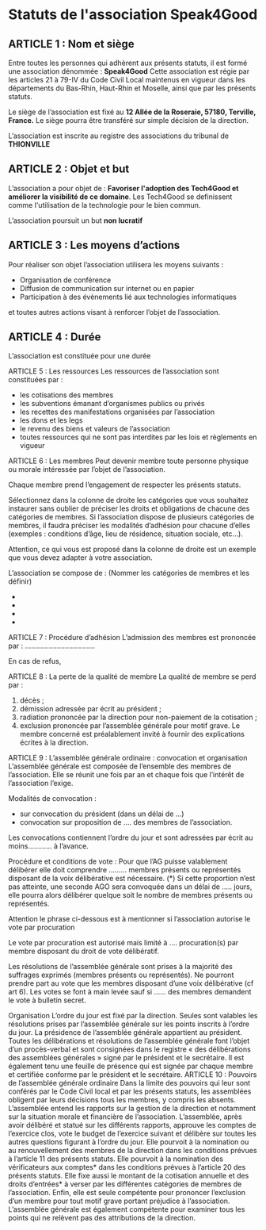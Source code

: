 # Statuts de l'association Speak4Good

## ARTICLE 1 : Nom et siège

Entre toutes les personnes qui adhèrent aux présents statuts, il est formé une association dénommée : **Speak4Good**
Cette association est régie par les articles 21 à 79-IV du Code Civil Local maintenus en vigueur dans les départements du Bas-Rhin, Haut-Rhin et Moselle, ainsi que par les présents statuts.

Le siège de l’association est fixé au **12 Allée de la Roseraie, 57180, Terville, France.**
Le siège pourra être transféré sur simple décision de la direction.

L’association est inscrite au registre des associations du tribunal de **THIONVILLE**

## ARTICLE 2 : Objet et but

L’association a pour objet de : **Favoriser l'adoption des Tech4Good et améliorer la visibilité de ce domaine**. Les Tech4Good se definissent comme l'utilisation de la technologie pour le bien commun.

L’association poursuit un but **non lucratif**

## ARTICLE 3 : Les moyens d’actions

Pour réaliser son objet l’association utilisera les moyens suivants :

- Organisation de conférence
- Diffusion de communication sur internet ou en papier
- Participation à des évènements lié aux technologies informatiques

et toutes autres actions visant à renforcer l’objet de l’association.

## ARTICLE 4 : Durée

L’association est constituée pour une durée 	

ARTICLE 5 : Les ressources
Les ressources de l’association sont constituées par :
-	les cotisations des membres
-	les subventions émanant d’organismes publics ou privés
-	les recettes des manifestations organisées par l’association
-	les dons et les legs 
-	le revenu des biens et valeurs de l’association
-	toutes ressources qui ne sont pas interdites par les lois et règlements en vigueur

ARTICLE 6 : Les membres
Peut devenir membre toute personne physique ou morale intéressée par l’objet de l’association.







Chaque membre prend l’engagement de respecter les présents statuts.


Sélectionnez dans la colonne de droite les catégories que vous souhaitez instaurer sans oublier de préciser les droits et obligations de chacune des catégories de membres.
Si l’association dispose de plusieurs catégories de membres, il faudra préciser les modalités d’adhésion pour chacune d’elles (exemples : conditions d’âge, lieu de résidence, situation sociale, etc…).

Attention, ce qui vous est proposé dans la colonne de droite est un exemple que vous devez adapter à votre association.

L’association se compose de :
(Nommer les catégories de membres et les définir)

-	



-	



-	



- 	

ARTICLE 7 : Procédure d’adhésion
L’admission des membres est prononcée par : ……………………………..


En cas de refus, 	



ARTICLE 8 : La perte de la qualité de membre
La qualité de membre se perd par :
1.	décès ; 
2.	démission adressée par écrit au président ; 
3.	radiation prononcée par la direction pour non-paiement de la cotisation ;
4.	exclusion prononcée par l’assemblée générale pour motif grave. Le membre concerné est préalablement invité à fournir des explications écrites à la direction.

ARTICLE 9 : L’assemblée générale ordinaire : convocation et organisation
L’assemblée générale est composée de l’ensemble des membres de l’association.
Elle se réunit une fois par an et chaque fois que l’intérêt de l’association l’exige.



Modalités de convocation : 
- sur convocation du président (dans un délai de …)
- convocation sur proposition de …. des membres de l’association.



Les convocations contiennent l’ordre du jour et sont adressées par écrit au moins………… à l’avance.


Procédure et conditions de vote :
Pour que l’AG puisse valablement délibérer elle doit comprendre ……… membres présents ou représentés disposant de la voix délibérative est nécessaire. (*)
Si cette proportion n’est pas atteinte, une seconde AGO sera convoquée dans un délai de ….. jours, elle pourra alors délibérer quelque soit le nombre de membres présents ou représentés.




Attention le phrase ci-dessous est à mentionner si l’association autorise le vote par procuration

Le vote par procuration est autorisé mais limité à …. procuration(s) par membre disposant du droit de vote délibératif.







Les résolutions de l’assemblée générale sont prises à la majorité des suffrages exprimés (membres présents ou représentés).
Ne pourront prendre part au vote que les membres disposant d’une voix délibérative (cf art 6).
Les votes se font à main levée sauf si …… des membres demandent le vote à bulletin secret.

Organisation
L’ordre du jour est fixé par la direction. Seules sont valables les résolutions prises par l’assemblée générale sur les points inscrits à l’ordre du jour. La présidence de l’assemblée générale appartient au président. Toutes les délibérations et résolutions de l’assemblée générale font l’objet d’un procès-verbal et sont consignées dans le registre « des délibérations des assemblées générales » signé par le président et le secrétaire. Il est également tenu une feuille de présence qui est signée par chaque membre et certifiée conforme par le président et le secrétaire.
ARTICLE 10 : Pouvoirs de l’assemblée générale ordinaire
Dans la limite des pouvoirs qui leur sont conférés par le Code Civil local et par les présents statuts, les assemblées obligent par leurs décisions tous les membres, y compris les absents.
L’assemblée entend les rapports sur la gestion de la direction et notamment sur la situation morale et financière de l’association.
L’assemblée, après avoir délibéré et statué sur les différents rapports, approuve les comptes de l’exercice clos, vote le budget de l’exercice suivant et délibère sur toutes les autres questions figurant à l’ordre du jour.
Elle pourvoit à la nomination ou au renouvellement des membres de la direction dans les conditions prévues à l’article 11 des présents statuts.
Elle pourvoit à la nomination des vérificateurs aux comptes* dans les conditions prévues à l’article 20 des présents statuts.
Elle fixe aussi le montant de la cotisation annuelle et des droits d’entrées* à verser par les différentes catégories de membres de l’association. Enfin, elle est seule compétente pour prononcer l’exclusion d’un membre pour tout motif grave portant préjudice à l’association.
L’assemblée générale est également compétente pour examiner tous les points qui ne relèvent pas des attributions de la direction.
